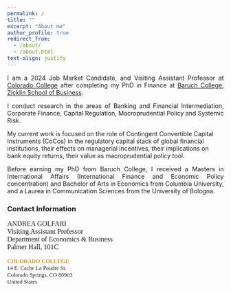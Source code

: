 ```yaml
---
permalink: /
title: ""
excerpt: "About me"
author_profile: true
redirect_from:
  - /about/
  - /about.html
text-align: justify
--- 
```


<p align="justify">
I am a 2024 Job Market Candidate, and Visiting Assistant Professor at <a href="https://www.coloradocollege.edu/basics/contact/directory/people/golfari_andrea.html" target="_blank" rel="noopener">Colorado College</a> after completing my PhD in Finance at <a href="https://zicklin.baruch.cuny.edu/" target="_blank" rel="noopener">Baruch College, Zicklin School of Business</a>.
</p>

<p align="justify">
I conduct research in the areas of Banking and Financial Intermediation, Corporate Finance, Capital Regulation, Macroprudential Policy and Systemic Risk.

My current work is focused on the role of Contingent Convertible Capital Instruments (CoCos) in the regulatory capital stack of global financial institutions, their effects on managerial incentives, their implications on bank equity returns, their value as macroprudential policy tool.
</p>

<p align="justify">
Before earning my PhD from Baruch College, I received a Masters in International Affairs (International Finance and Economic Policy concentration) and Bachelor of Arts in Economics from Columbia University, and a Laurea in Communication Sciences from the University of Bologna.
</p>

### Contact Information
<p style="font-size: medium; font-family: Verdana; font-stretch: expanded;">
ANDREA GOLFARI<br>
Visiting Assistant Professor<br>
Department of Economics & Business<br>
Palmer Hall, 101C
</p>

<p style="font-size: small; font-family: Verdana;">
<span style="color: rgb(208, 155, 44);font-weight:bold;">COLORADO COLLEGE</span><br>
14 E. Cache La Poudre St.<br>
Colorado Springs, CO 80903<br>
United States
</p>



